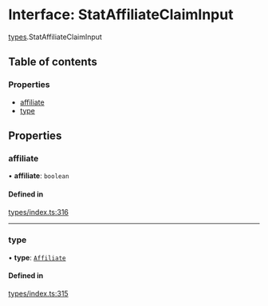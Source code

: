 # Interface: StatAffiliateClaimInput

[types](../wiki/types).StatAffiliateClaimInput

## Table of contents

### Properties

- [affiliate](../wiki/types.StatAffiliateClaimInput#affiliate)
- [type](../wiki/types.StatAffiliateClaimInput#type)

## Properties

### affiliate

• **affiliate**: `boolean`

#### Defined in

[types/index.ts:316](https://github.com/PolymeshAssociation/polymesh-sdk/blob/07a4c5b0/src/types/index.ts#L316)

___

### type

• **type**: [`Affiliate`](../wiki/types.ClaimType#affiliate)

#### Defined in

[types/index.ts:315](https://github.com/PolymeshAssociation/polymesh-sdk/blob/07a4c5b0/src/types/index.ts#L315)

